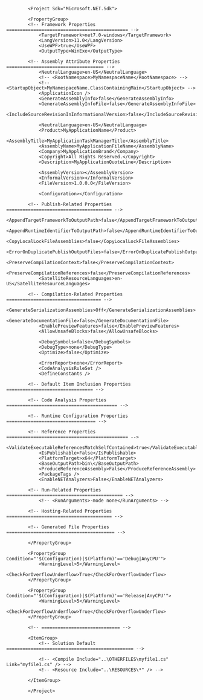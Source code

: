            <Project Sdk="Microsoft.NET.Sdk">

            <PropertyGroup>
            <!-- Framework Properties ============================================= -->
                <TargetFramework>net7.0-windows</TargetFramework>
                <LangVersion>11.0</LangVersion>
                <UseWPF>true</UseWPF>
                <OutputType>WinExe</OutputType>

            <!-- Assembly Attribute Properties ==================================== -->
                <NeutralLanguage>en-US</NeutralLanguage>
                <!-- <RootNamespace>MyNamespaceName</RootNamespace> -->
                <!-- <StartupObject>MyNamespaceName.ClassContainingMain</StartupObject> -->
                <ApplicationIcon />
                <GenerateAssemblyInfo>false</GenerateAssemblyInfo>
                <GenerateAssemblyInfoFile>false</GenerateAssemblyInfoFile>
                <IncludeSourceRevisionInInformationalVersion>false</IncludeSourceRevisionInInformationalVersion>

                <NeutralLanguage>en-US</NeutralLanguage>
                <Product>MyApplicationName</Product>
                <AssemblyTitle>MyApplicationTaskManagerTitle</AssemblyTitle>
                <AssemblyName>MyApplicationFileName</AssemblyName>
                <Company>MyApplicationBrand</Company>
                <Copyright>All Rights Reserved.</Copyright>
                <Description>MyApplicationQuoteLine</Description>

                <AssemblyVersion></AssemblyVersion>
                <InformalVersion></InformalVersion>
                <FileVersion>1.0.0.0</FileVersion>

                <Configuration></Configuration>

            <!-- Publish-Related Properties ======================================= -->
                <AppendTargetFrameworkToOutputPath>false</AppendTargetFrameworkToOutputPath>
                <AppendRuntimeIdentifierToOutputPath>false</AppendRuntimeIdentifierToOutputPath>
                <CopyLocalLockFileAssemblies>false</CopyLocalLockFileAssemblies>
                <ErrorOnDuplicatePublishOutputFiles>false</ErrorOnDuplicatePublishOutputFiles>
                <PreserveCompilationContext>false</PreserveCompilationContext>
                <PreserveCompilationReferences>false</PreserveCompilationReferences>
                <SatelliteResourceLanguages>en-US</SatelliteResourceLanguages>

            <!-- Compilation-Related Properties =================================== -->
                <GenerateSerializationAssemblies>Off</GenerateSerializationAssemblies>
                <GenerateDocumentationFile>false</GenerateDocumentationFile>
                <EnablePreviewFeatures>false</EnablePreviewFeatures>
                <AllowUnsafeBlocks>false</AllowUnsafeBlocks>

                <DebugSymbols>false</DebugSymbols>
                <DebugType>none</DebugType>
                <Optimize>false</Optimize>

                <ErrorReport>none</ErrorReport>
                <CodeAnalysisRuleSet />
                <DefineConstants />

            <!-- Default Item Inclusion Properties ================================ -->

            <!-- Code Analysis Properties ========================================= -->

            <!-- Runtime Configuration Properties ================================= -->

            <!-- Reference Properties ============================================= -->
                <ValidateExecutableReferencesMatchSelfContained>true</ValidateExecutableReferencesMatchSelfContained>
                <IsPublishable>False</IsPublishable>
                <PlatformTarget>x64</PlatformTarget>
                <BaseOutputPath>bin\</BaseOutputPath>
                <ProduceReferenceAssembly>False</ProduceReferenceAssembly>
                <PackageTags />
                <EnableNETAnalyzers>False</EnableNETAnalyzers>

            <!-- Run-Related Properties =========================================== -->
                <!-- <RunArguments>-mode none</RunArguments> -->

            <!-- Hosting-Related Properties ======================================= -->

            <!-- Generated File Properties ======================================== -->

            </PropertyGroup>

            <PropertyGroup Condition="'$(Configuration)|$(Platform)'=='Debug|AnyCPU'">
                <WarningLevel>5</WarningLevel>
                <CheckForOverflowUnderflow>True</CheckForOverflowUnderflow>
            </PropertyGroup>

            <PropertyGroup Condition="'$(Configuration)|$(Platform)'=='Release|AnyCPU'">
                <WarningLevel>5</WarningLevel>
                <CheckForOverflowUnderflow>True</CheckForOverflowUnderflow>
            </PropertyGroup>

            <!-- ============================= -->

            <ItemGroup>
                <!-- Solution Default =============================================== -->

                <!-- <Compile Include="..\OTHERFILES\myfile1.cs" Link="myfile1.cs" /> -->
                <!-- <Resource Include="..\RESOURCES\*" /> -->

            </ItemGroup>

            </Project>
